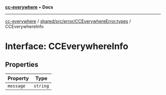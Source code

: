 [**cc-everywhere**](../../../../../index.md) • **Docs**

***

[cc-everywhere](../../../../../index.md) / [shared/src/error/CCEverywhereError.types](../index.md) / CCEverywhereInfo

# Interface: CCEverywhereInfo

## Properties

| Property | Type |
| ------ | ------ |
| `message` | `string` |

